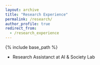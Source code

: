 ```yaml
---
layout: archive
title: "Research Experience"
permalink: /research/
author_profile: true
redirect_from:
  - /research_experience
---
```


{% include base_path %}

* Research Assistanct at AI & Society Lab
